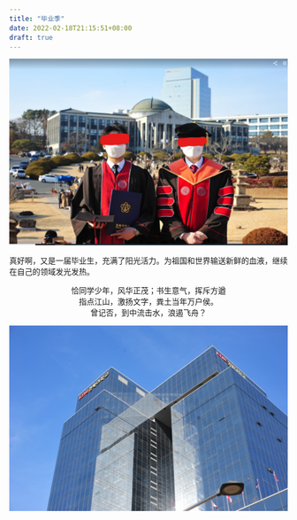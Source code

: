 ```yaml
---
title: "毕业季"
date: 2022-02-18T21:15:51+08:00
draft: true
---
```



![20220223221712](https://raw.githubusercontent.com/Gzk738/vps_picgo/master/images/20220223221712.png)

真好啊，又是一届毕业生，充满了阳光活力。为祖国和世界输送新鲜的血液，继续在自己的领域发光发热。

<center>恰同学少年，风华正茂；书生意气，挥斥方遒<center/>

<center>指点江山，激扬文字，粪土当年万户侯。<center/>

<center>曾记否，到中流击水，浪遏飞舟？<center/>


![20220223221507](https://raw.githubusercontent.com/Gzk738/vps_picgo/master/images/20220223221507.png)